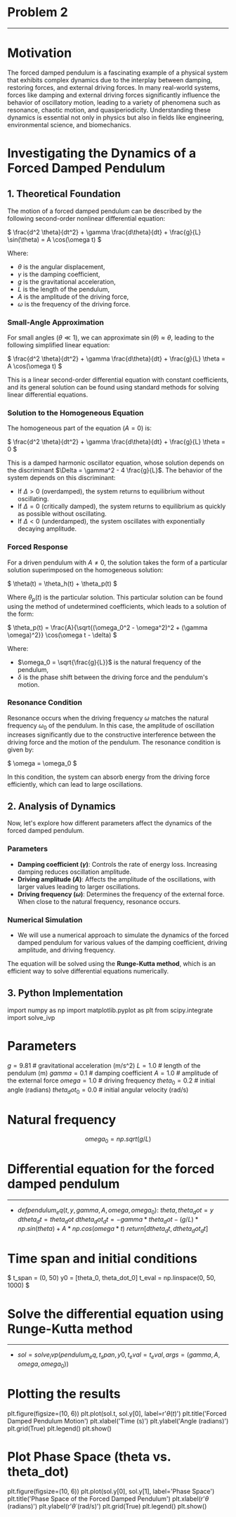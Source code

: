 # Problem 2
---
# Motivation

The forced damped pendulum is a fascinating example of a physical system that exhibits complex dynamics due to the interplay between damping, restoring forces, and external driving forces. In many real-world systems, forces like damping and external driving forces significantly influence the behavior of oscillatory motion, leading to a variety of phenomena such as resonance, chaotic motion, and quasiperiodicity. Understanding these dynamics is essential not only in physics but also in fields like engineering, environmental science, and biomechanics.

# Investigating the Dynamics of a Forced Damped Pendulum

## 1. Theoretical Foundation

The motion of a forced damped pendulum can be described by the following second-order nonlinear differential equation:

$
\frac{d^2 \theta}{dt^2} + \gamma \frac{d\theta}{dt} + \frac{g}{L} \sin(\theta) = A \cos(\omega t)
$

Where:
- $\theta$ is the angular displacement,
- $\gamma$ is the damping coefficient,
- $g$ is the gravitational acceleration,
- $L$ is the length of the pendulum,
- $A$ is the amplitude of the driving force,
- $\omega$ is the frequency of the driving force.

### Small-Angle Approximation

For small angles ($\theta \ll 1$), we can approximate $\sin(\theta) \approx \theta$, leading to the following simplified linear equation:

$
\frac{d^2 \theta}{dt^2} + \gamma \frac{d\theta}{dt} + \frac{g}{L} \theta = A \cos(\omega t)
$

This is a linear second-order differential equation with constant coefficients, and its general solution can be found using standard methods for solving linear differential equations.

### Solution to the Homogeneous Equation

The homogeneous part of the equation ($A = 0$) is:

$
\frac{d^2 \theta}{dt^2} + \gamma \frac{d\theta}{dt} + \frac{g}{L} \theta = 0
$

This is a damped harmonic oscillator equation, whose solution depends on the discriminant $\Delta = \gamma^2 - 4 \frac{g}{L}$. The behavior of the system depends on this discriminant:

- If $\Delta > 0$ (overdamped), the system returns to equilibrium without oscillating.
- If $\Delta = 0$ (critically damped), the system returns to equilibrium as quickly as possible without oscillating.
- If $\Delta < 0$ (underdamped), the system oscillates with exponentially decaying amplitude.

### Forced Response

For a driven pendulum with $A \neq 0$, the solution takes the form of a particular solution superimposed on the homogeneous solution:

$
\theta(t) = \theta_h(t) + \theta_p(t)
$

Where $\theta_p(t)$ is the particular solution. This particular solution can be found using the method of undetermined coefficients, which leads to a solution of the form:

$
\theta_p(t) = \frac{A}{\sqrt{(\omega_0^2 - \omega^2)^2 + (\gamma \omega)^2}} \cos(\omega t - \delta)
$

Where:
- $\omega_0 = \sqrt{\frac{g}{L}}$ is the natural frequency of the pendulum,
- $\delta$ is the phase shift between the driving force and the pendulum's motion.

### Resonance Condition

Resonance occurs when the driving frequency $\omega$ matches the natural frequency $\omega_0$ of the pendulum. In this case, the amplitude of oscillation increases significantly due to the constructive interference between the driving force and the motion of the pendulum. The resonance condition is given by:

$
\omega = \omega_0
$

In this condition, the system can absorb energy from the driving force efficiently, which can lead to large oscillations.

## 2. Analysis of Dynamics

Now, let's explore how different parameters affect the dynamics of the forced damped pendulum.

### Parameters
- **Damping coefficient ($\gamma$)**: Controls the rate of energy loss. Increasing damping reduces oscillation amplitude.
- **Driving amplitude ($A$)**: Affects the amplitude of the oscillations, with larger values leading to larger oscillations.
- **Driving frequency ($\omega$)**: Determines the frequency of the external force. When close to the natural frequency, resonance occurs.

### Numerical Simulation

* We will use a numerical approach to simulate the dynamics of the forced damped pendulum for various values of the damping coefficient, driving amplitude, and driving frequency.

The equation will be solved using the **Runge-Kutta method**, which is an efficient way to solve differential equations numerically.

## 3. Python Implementation

import numpy as np
import matplotlib.pyplot as plt
from scipy.integrate import solve_ivp

# Parameters

$g = 9.81$ # gravitational acceleration (m/s^2)
$L = 1.0$  # length of the pendulum (m)
$gamma = 0.1$  # damping coefficient
$A = 1.0$  # amplitude of the external force
$omega = 1.0$ # driving frequency
$theta_0 = 0.2$  # initial angle (radians)
$theta_dot_0 = 0.0$ # initial angular velocity (rad/s)


# Natural frequency
$$
omega_0 = np.sqrt(g / L)
$$

# Differential equation for the forced damped pendulum
---
* $def pendulum_eq(t, y, gamma, A, omega, omega_0):$
$theta, theta_dot = y$
$dtheta_dt = theta_dot$
$dtheta_dot_dt = -gamma * theta_dot - (g / L) * np.sin(theta) + A * np.cos(omega * t)$
$return [dtheta_dt, dtheta_dot_dt]$

# Time span and initial conditions
$
t_span = (0, 50)
y0 = [theta_0, theta_dot_0]
t_eval = np.linspace(0, 50, 1000)
$

# Solve the differential equation using Runge-Kutta method
---
* $sol = solve_ivp(pendulum_eq, t_span, y0, t_eval=t_eval, args=(gamma, A, omega, omega_0))$

# Plotting the results
plt.figure(figsize=(10, 6))
plt.plot(sol.t, sol.y[0], label=r'$\theta(t)$')
plt.title('Forced Damped Pendulum Motion')
plt.xlabel('Time (s)')
plt.ylabel('Angle (radians)')
plt.grid(True)
plt.legend()
plt.show()

# Plot Phase Space (theta vs. theta_dot)

plt.figure(figsize=(10, 6))
plt.plot(sol.y[0], sol.y[1], label='Phase Space')
plt.title('Phase Space of the Forced Damped Pendulum')
plt.xlabel(r'$\theta$ (radians)')
plt.ylabel(r'$\dot{\theta}$ (rad/s)')
plt.grid(True)
plt.legend()
plt.show()
